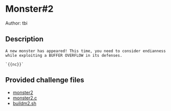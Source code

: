 # Monster#2
Author: tbi
## Description
```
A new monster has appeared! This time, you need to consider endianness while exploiting a BUFFER OVERFLOW in its defenses. 

`{{nc}}`

```
## Provided challenge files
* [monster2](monster2)
* [monster2.c](monster2.c)
* [buildm2.sh](buildm2.sh)
